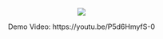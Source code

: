 <p align="center"><img src="https://laravel.com/assets/img/components/logo-laravel.svg"></p>

<p align="center">
Demo Video: https://youtu.be/P5d6HmyfS-0
</p>
